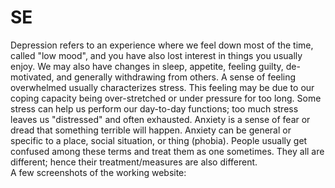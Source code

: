 # SE
Depression refers to an experience where we feel down most of the time, called "low mood", and you have also lost interest in things you usually enjoy. We may also have changes in sleep, appetite, feeling guilty, de-motivated, and generally withdrawing from others.
A sense of feeling overwhelmed usually characterizes stress. This feeling may be due to our coping capacity being over-stretched or under pressure for too long. Some stress can help us perform our day-to-day functions; too much stress leaves us "distressed" and often exhausted.
Anxiety is a sense of fear or dread that something terrible will happen. Anxiety can be general or specific to a place, social situation, or thing (phobia). 
People usually get confused among these terms and treat them as one sometimes. They all are different; hence their treatment/measures are also different.<br>
A few screenshots of the working website:<br>


